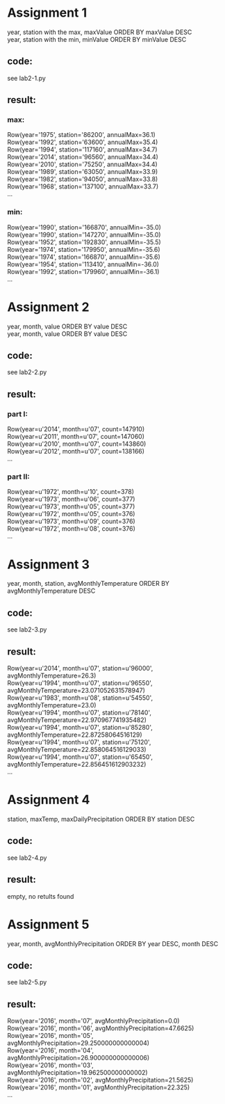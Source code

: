 # Assignment 1 
year, station with the max, maxValue ORDER BY maxValue DESC  
year, station with the min, minValue ORDER BY minValue DESC  

## code:
see lab2-1.py

## result:  
### max:  
Row(year='1975', station='86200', annualMax=36.1)  
Row(year='1992', station='63600', annualMax=35.4)  
Row(year='1994', station='117160', annualMax=34.7)  
Row(year='2014', station='96560', annualMax=34.4)  
Row(year='2010', station='75250', annualMax=34.4)  
Row(year='1989', station='63050', annualMax=33.9)  
Row(year='1982', station='94050', annualMax=33.8)  
Row(year='1968', station='137100', annualMax=33.7)  
...

### min:
Row(year='1990', station='166870', annualMin=-35.0)  
Row(year='1990', station='147270', annualMin=-35.0)  
Row(year='1952', station='192830', annualMin=-35.5)  
Row(year='1974', station='179950', annualMin=-35.6)  
Row(year='1974', station='166870', annualMin=-35.6)  
Row(year='1954', station='113410', annualMin=-36.0)  
Row(year='1992', station='179960', annualMin=-36.1)  
...  

# Assignment 2
year, month, value ORDER BY value DESC  
year, month, value ORDER BY value DESC

## code:
see lab2-2.py

## result:  

### part I:
Row(year=u'2014', month=u'07', count=147910)  
Row(year=u'2011', month=u'07', count=147060)  
Row(year=u'2010', month=u'07', count=143860)  
Row(year=u'2012', month=u'07', count=138166)  
...  

### part II:
Row(year=u'1972', month=u'10', count=378)  
Row(year=u'1973', month=u'06', count=377)  
Row(year=u'1973', month=u'05', count=377)  
Row(year=u'1972', month=u'05', count=376)  
Row(year=u'1973', month=u'09', count=376)  
Row(year=u'1972', month=u'08', count=376)  
...  

# Assignment 3
year, month, station, avgMonthlyTemperature ORDER BY avgMonthlyTemperature DESC

## code:
see lab2-3.py

## result:  
Row(year=u'2014', month=u'07', station=u'96000', avgMonthlyTemperature=26.3)  
Row(year=u'1994', month=u'07', station=u'96550', avgMonthlyTemperature=23.071052631578947)  
Row(year=u'1983', month=u'08', station=u'54550', avgMonthlyTemperature=23.0)  
Row(year=u'1994', month=u'07', station=u'78140', avgMonthlyTemperature=22.970967741935482)  
Row(year=u'1994', month=u'07', station=u'85280', avgMonthlyTemperature=22.87258064516129)  
Row(year=u'1994', month=u'07', station=u'75120', avgMonthlyTemperature=22.858064516129033)  
Row(year=u'1994', month=u'07', station=u'65450', avgMonthlyTemperature=22.856451612903232)  
...  

# Assignment 4
station, maxTemp, maxDailyPrecipitation ORDER BY station DESC

## code:
see lab2-4.py

## result: 
empty, no retults found  

# Assignment 5
year, month, avgMonthlyPrecipitation ORDER BY year DESC, month DESC

## code:
see lab2-5.py

## result: 
Row(year='2016', month='07', avgMonthlyPrecipitation=0.0)  
Row(year='2016', month='06', avgMonthlyPrecipitation=47.6625)  
Row(year='2016', month='05', avgMonthlyPrecipitation=29.250000000000004)  
Row(year='2016', month='04', avgMonthlyPrecipitation=26.900000000000006)  
Row(year='2016', month='03', avgMonthlyPrecipitation=19.962500000000002)  
Row(year='2016', month='02', avgMonthlyPrecipitation=21.5625)  
Row(year='2016', month='01', avgMonthlyPrecipitation=22.325)  
...